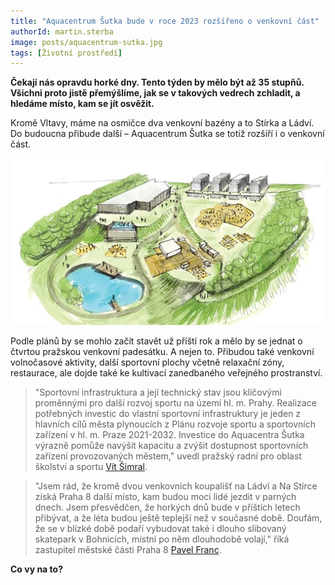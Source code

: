 ```yaml
---
title: "Aquacentrum Šutka bude v roce 2023 rozšířeno o venkovní část"
authorId: martin.sterba
image: posts/aquacentrum-sutka.jpg
tags: [Životní prostředí]
---
```


**Čekají nás opravdu horké dny. Tento týden by mělo být až 35 stupňů. Všichni proto jistě přemýšlíme, jak se v takových vedrech zchladit, a hledáme místo, kam se jít osvěžit.**

Kromě Vltavy, máme na osmičce dva venkovní bazény a to Stírka a Ládví. Do budoucna přibude další – Aquacentrum Šutka se totiž rozšíří i o venkovní část.

![Vizualizace venkovní části bazénu](/assets/img/posts/vizualizace/aquacentrum-sutka/sutka.jpg)

Podle plánů by se mohlo začít stavět už příští rok a mělo by se jednat o čtvrtou pražskou venkovní padesátku. A nejen to. Přibudou také venkovní volnočasové aktivity, další sportovní plochy včetně relaxační zóny, restaurace, ale dojde také ke kultivací zanedbaného veřejného prostranství.

>"Sportovní infrastruktura a její technický stav jsou klíčovými proměnnými pro další rozvoj sportu na území hl. m. Prahy. Realizace potřebných investic do vlastní sportovní infrastruktury je jeden z hlavních cílů města plynoucích z Plánu rozvoje sportu a sportovních zařízení v hl. m. Praze 2021-2032. Investice do Aquacentra Šutka výrazně pomůže navýšit kapacitu a zvýšit dostupnost sportovních zařízení provozovaných městem," uvedl pražský radní pro oblast školství a sportu [Vít Šimral](https://praha.pirati.cz/lide/vit-simral/). 

>"Jsem rád, že kromě dvou venkovních koupališť na Ládví a Na Stírce získá Praha 8 další místo, kam budou moci lidé jezdit v parných dnech. Jsem přesvědčen, že horkých dnů bude v příštích letech přibývat, a že léta budou ještě teplejší než v současné době. Doufám, že se v blízké době podaří vybudovat také i dlouho slibovaný skatepark v Bohnicích, místní po něm dlouhodobě volají," říká zastupitel městské části Praha 8 [Pavel Franc](https://praha8.pirati.cz/lide/pavel-franc.html). 

**Co vy na to?**
